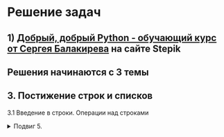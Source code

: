 # Решение задач

## 1) [__Добрый, добрый Python - обучающий курс от Сергея Балакирева__](https://stepik.org/course/100707/syllabus) на сайте Stepik

## Решения начинаются с 3 темы

## __3. Постижение строк и списков__
3.1 Введение в строки. Операции над строками
<details>
* <summary>Подвиг 5.</summary>
Напишите программу ввода двух строк (каждая вводится с новой строки) и их объединения в одну
строку через пробел. Результат выведите на экран.

### Sample Input
hello python
i love you

### Sample Output
hello python i love you

[__Решение__](https://github.com/ShivaZoid/my_solutions/blob/main/stepik_by_Sergey_Balakirev/3_topic/3_1/7.py)

</details>